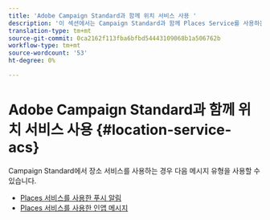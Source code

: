 ```yaml
---
title: 'Adobe Campaign Standard과 함께 위치 서비스 사용 '
description: '이 섹션에서는 Campaign Standard과 함께 Places Service를 사용하는 방법에 대한 개요를 설명합니다. '
translation-type: tm+mt
source-git-commit: 0ca2162f113fba6bfbd54443109068b1a506762b
workflow-type: tm+mt
source-wordcount: '53'
ht-degree: 0%

---
```



# Adobe Campaign Standard과 함께 위치 서비스 사용 {#location-service-acs}

Campaign Standard에서 장소 서비스를 사용하는 경우 다음 메시지 유형을 사용할 수 있습니다.

* [Places 서비스를 사용한 푸시 알림](/help/use-places-with-other-solutions/places-acs/places-acs-push-notifications.md)
* [Places 서비스를 사용한 인앱 메시지](/help/use-places-with-other-solutions/places-acs/places-acs-in-app-messages.md)
